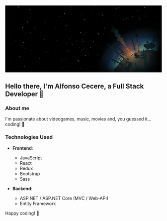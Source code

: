 ![Image Description](/images/wallpaper.jpg)
## Hello there, I'm Alfonso Cecere, a Full Stack Developer 👋

### About me
I'm passionate about videogames, music, movies and, you guessed it... coding! 🚀

### Technologies Used
- **Frontend**:
  - JavaScript
  - React
  - Redux
  - Bootstrap
  - Sass

- **Backend**:
  - ASP.NET / ASP.NET Core (MVC / Web-API)
  - Entity Framework
 
  
Happy coding! 🚀
